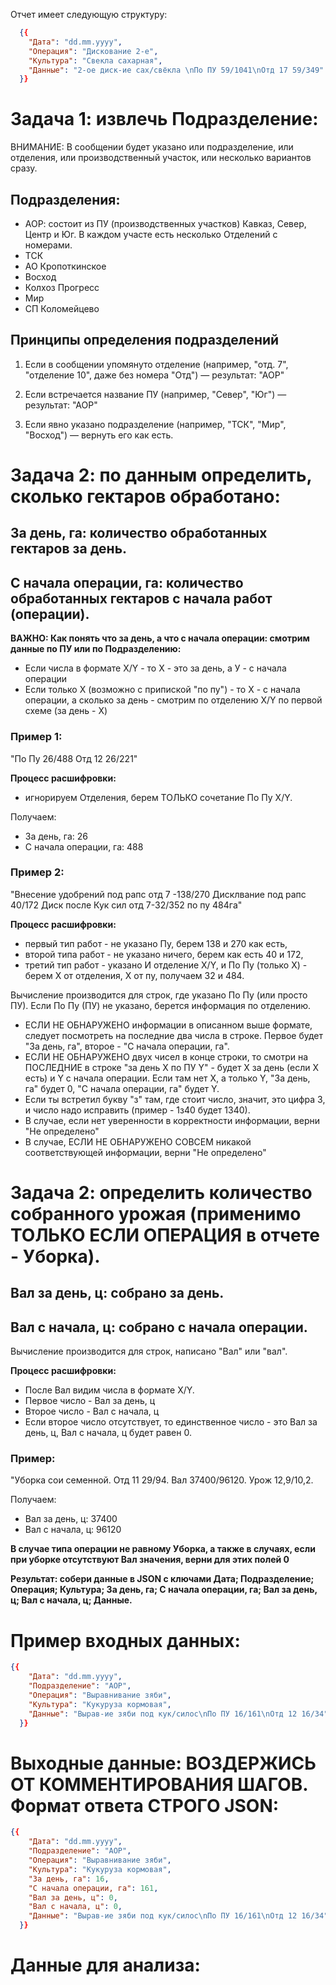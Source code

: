 Отчет имеет следующую структуру:

```json
  {{
    "Дата": "dd.mm.yyyy",
    "Операция": "Дискование 2-е",
    "Культура": "Свекла сахарная",
    "Данные": "2-ое диск-ие сах/свёкла \nПо ПУ 59/1041\nОтд 17 59/349"
  }}
```
# Задача 1: извлечь Подразделение:

ВНИМАНИЕ: В сообщении будет указано или подразделение, или отделения, или производственный участок, или несколько вариантов сразу.

## Подразделения:

- АОР: состоит из ПУ (производственных участков) Кавказ, Север, Центр и Юг. В каждом участе есть несколько Отделений с номерами.
- ТСК
- АО Кропоткинское
- Восход
- Колхоз Прогресс
- Мир
- СП Коломейцево


## Принципы определения подразделений

1. Если в сообщении упомянуто отделение (например, "отд. 7", "отделение 10", даже без номера "Отд") — результат: "АОР"

2. Если встречается название ПУ (например, "Север", "Юг") — результат: "АОР"

3. Если явно указано подразделение (например, "ТСК", "Мир", "Восход") — вернуть его как есть.

# Задача 2: по данным определить, сколько гектаров обработано:

## За день, га: количество обработанных гектаров за день.

## С начала операции, га: количество обработанных гектаров с начала работ (операции).


**ВАЖНО: Как понять что за день, а что с начала операции: смотрим данные по ПУ или по Подразделению:**

- Если числа в формате X/Y - то Х - это за день, а У - с начала операции
- Если только X (возможно с припиской "по пу") - то Х - с начала операции, а сколько за день - смотрим по отделению X/Y по первой схеме (за день - X)

### Пример 1:

"По Пу 26/488
Отд 12 26/221"

**Процесс расшифровки:**

- игнорируем Отделения, берем ТОЛЬКО сочетание По Пу X/Y.

Получаем:

- За день, га: 26
- С начала операции, га: 488

### Пример 2:

"Внесение удобрений под рапс отд 7 -138/270
Дисклвание под рапс 40/172
Диск после Кук сил отд 7-32/352 по пу 484га"

**Процесс расшифровки:**

- первый тип работ - не указано Пу, берем 138 и 270 как есть, 
- второй типа работ - не указано ничего, берем как есть 40 и 172,
- третий тип работ - указано И отделение X/Y, и По Пу (только X) - берем X от отделения, X от пу, получаем 32 и 484. 

Вычисление производится для строк, где указано По Пу (или просто ПУ). Если По Пу (ПУ) не указано, берется информация по отделению.

- ЕСЛИ НЕ ОБНАРУЖЕНО информации в описанном выше формате, следует посмотреть на последние два числа в строке. Первое будет "За день, га", второе - "С начала операции, га".
- ЕСЛИ НЕ ОБНАРУЖЕНО двух чисел в конце строки, то смотри на ПОСЛЕДНИЕ в строке "за день X по ПУ Y" - будет X за день (если X есть) и Y с начала операции. Если там нет X, а только Y, "За день, га" будет 0, "С начала операции, га" будет Y.
- Если ты встретил букву "з" там, где стоит число, значит, это цифра 3, и число надо исправить (пример - 1з40 будет 1340).
- В случае, если нет уверенности в корректности информации, верни "Не определено"
- В случае, ЕСЛИ НЕ ОБНАРУЖЕНО СОВСЕМ никакой соответствующей информации, верни "Не определено"


# Задача 2: определить количество собранного урожая (применимо ТОЛЬКО ЕСЛИ ОПЕРАЦИЯ в отчете - Уборка).

## Вал за день, ц: собрано за день.

## Вал с начала, ц: собрано с начала операции.

Вычисление производится для строк, написано "Вал" или "вал".

**Процесс расшифровки:**

- После Вал видим числа в формате X/Y.
- Первое число - Вал за день, ц
- Второе число - Вал с начала, ц
- Если второе число отсутствует, то единственное число - это Вал за день, ц, Вал с начала, ц будет равен 0.

### Пример:

"Уборка сои семенной. Отд 11 29/94. Вал 37400/96120. Урож 12,9/10,2.

Получаем:

- Вал за день, ц: 37400
- Вал с начала, ц: 96120

**В случае типа операции не равному Уборка, а также в случаях, если при уборке отсутствуют Вал значения, верни для этих полей 0**

**Результат: собери данные в JSON с ключами Дата; Подразделение; Операция; Культура; За день, га; С начала операции, га; Вал за день, ц; Вал с начала, ц; Данные.**

# Пример входных данных:

```json
{{
    "Дата": "dd.mm.yyyy",
    "Подразделение": "АОР",
    "Операция": "Выравнивание зяби",
    "Культура": "Кукуруза кормовая",
    "Данные": "Вырав-ие зяби под кук/силос\nПо ПУ 16/161\nОтд 12 16/34"
  }}
```

# Выходные данные: ВОЗДЕРЖИСЬ ОТ КОММЕНТИРОВАНИЯ ШАГОВ. Формат ответа СТРОГО JSON:

```json
{{
    "Дата": "dd.mm.yyyy",
    "Подразделение": "АОР",
    "Операция": "Выравнивание зяби",
    "Культура": "Кукуруза кормовая",
    "За день, га": 16,
    "С начала операции, га": 161,
    "Вал за день, ц": 0,
    "Вал с начала, ц": 0,
    "Данные": "Вырав-ие зяби под кук/силос\nПо ПУ 16/161\nОтд 12 16/34"
  }}
```

# Данные для анализа:
